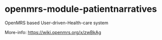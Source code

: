 openmrs-module-patientnarratives
================================

OpenMRS based User-driven-Health-care system

More-info: https://wiki.openmrs.org/x/zwBkAg
